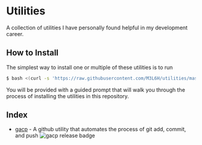 # Utilities

A collection of utilities I have personally found helpful in my development
career.

## How to Install

The simplest way to install one or multiple of these utilities is to run

```sh
$ bash <(curl -s 'https://raw.githubusercontent.com/M3L6H/utilities/master/download.sh')
```

You will be provided with a guided prompt that will walk you through the
process of installing the utilities in this repository.

## Index

- [gacp](https://github.com/M3L6H/utilities/tree/gacp) - A github utility that automates the process of git add, commit, and push ![gacp release badge](https://github.com/m3l6h/utilities/actions/workflows/release.yml/badge.svg?branch=gacp)
